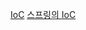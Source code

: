 [IoC](https://malaheaven.oopy.io/14555283-8121-406f-8420-75085db2316a)
[스프링의 IoC](https://malaheaven.oopy.io/738d55b3-3b99-4fb3-b883-d83c108fda94)
